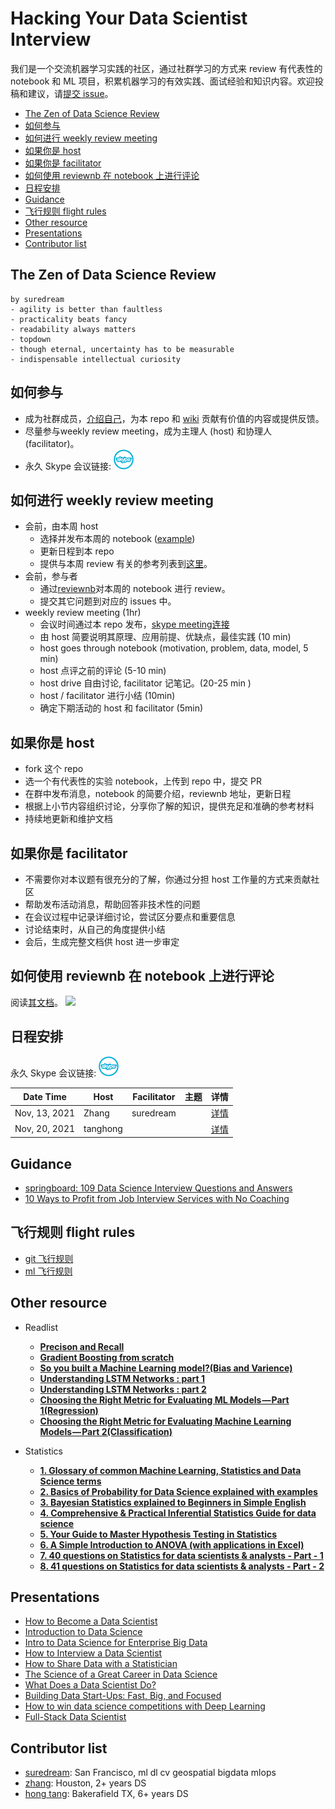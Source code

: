 # Hacking Your Data Scientist Interview

我们是一个交流机器学习实践的社区，通过社群学习的方式来 review 有代表性的 notebook 和 ML 项目，积累机器学习的有效实践、面试经验和知识内容。欢迎投稿和建议，请[提交 issue](https://github.com/suredream/hack-your-ds-interview/issues)。

<!-- START doctoc generated TOC please keep comment here to allow auto update -->
<!-- DON'T EDIT THIS SECTION, INSTEAD RE-RUN doctoc TO UPDATE -->
  - [The Zen of Data Science Review](#the-zen-of-data-science-review)
  - [如何参与](#%E5%A6%82%E4%BD%95%E5%8F%82%E4%B8%8E)
  - [如何进行 weekly review meeting](#%E5%A6%82%E4%BD%95%E8%BF%9B%E8%A1%8C-weekly-review-meeting)
  - [如果你是 host](#%E5%A6%82%E6%9E%9C%E4%BD%A0%E6%98%AF-host)
  - [如果你是 facilitator](#%E5%A6%82%E6%9E%9C%E4%BD%A0%E6%98%AF-facilitator)
  - [如何使用 reviewnb 在 notebook 上进行评论](#%E5%A6%82%E4%BD%95%E4%BD%BF%E7%94%A8-reviewnb-%E5%9C%A8-notebook-%E4%B8%8A%E8%BF%9B%E8%A1%8C%E8%AF%84%E8%AE%BA)
  - [日程安排](#%E6%97%A5%E7%A8%8B%E5%AE%89%E6%8E%92)
  - [Guidance](#guidance)
  - [飞行规则 flight rules](#%E9%A3%9E%E8%A1%8C%E8%A7%84%E5%88%99-flight-rules)
  - [Other resource](#other-resource)
  - [Presentations](#presentations)
  - [Contributor list](#contributor-list)

<!-- END doctoc generated TOC please keep comment here to allow auto update -->

## The Zen of Data Science Review
```
by suredream
- agility is better than faultless
- practicality beats fancy
- readability always matters
- topdown
- though eternal, uncertainty has to be measurable
- indispensable intellectual curiosity
```

## 如何参与

- 成为社群成员，[介绍自己](https://github.com/suredream/hack-your-ds-interview/issues/3)，为本 repo 和 [wiki](https://github.com/suredream/hack-your-ds-interview/wiki) 贡献有价值的内容或提供反馈。
- 尽量参与weekly review meeting，成为主理人 (host) 和协理人 (facilitator)。
- 永久 Skype 会议链接: [<img src="img/skype-meeting.png" width="32" height="32">](https://join.skype.com/WzRQJuTDFrMe)

## 如何进行 weekly review meeting

- 会前，由本周 host
  * 选择并发布本周的 notebook ([example](https://app.reviewnb.com/suredream/hack-your-ds-interview/blob/main/notebook%2F001-titanic-random-forest-82-78.ipynb))
  * 更新日程到本 repo
  * 提供与本周 review 有关的参考列表到[这里](https://github.com/suredream/hack-your-ds-interview/issues)。
- 会前，参与者
  * 通过[reviewnb](https://app.reviewnb.com/suredream/hack-your-ds-interview/)对本周的 notebook 进行 review。
  * 提交其它问题到对应的 issues 中。
- weekly review meeting (1hr)
  * 会议时间通过本 repo 发布，[skype meeting连接](https://join.skype.com/WzRQJuTDFrMe) 
  * 由 host 简要说明其原理、应用前提、优缺点，最佳实践 (10 min)
  * host goes through notebook (motivation, problem, data, model, 5 min)
  * host 点评之前的评论 (5-10 min)
  * host drive 自由讨论, facilitator 记笔记。(20-25 min )
  * host / facilitator 进行小结 (10min)
  * 确定下期活动的 host 和 facilitator (5min)

## 如果你是 host
- fork 这个 repo
- 选一个有代表性的实验 notebook，上传到 repo 中，提交 PR
- 在群中发布消息，notebook 的简要介绍，reviewnb 地址，更新日程
- 根据上小节内容组织讨论，分享你了解的知识，提供充足和准确的参考材料
- 持续地更新和维护文档

## 如果你是 facilitator
- 不需要你对本议题有很充分的了解，你通过分担 host 工作量的方式来贡献社区
- 帮助发布活动消息，帮助回答非技术性的问题
- 在会议过程中记录详细讨论，尝试区分要点和重要信息
- 讨论结束时，从自己的角度提供小结
- 会后，生成完整文档供 host 进一步审定

## 如何使用 reviewnb 在 notebook 上进行评论

阅读[其文档](https://docs.reviewnb.com/)。
![](https://uploads-ssl.webflow.com/5ba4ebe021cb91ae35dbf88c/5c7d0095d99ee508018a9878_Screenshot%202019-03-04%20at%204.08.48%20PM.png)


## 日程安排

永久 Skype 会议链接: [<img src="img/skype-meeting.png" width="32" height="32">](https://join.skype.com/WzRQJuTDFrMe)

| Date Time     | Host     | Facilitator | 主题 | 详情                   |
| ------------- | -------- | ----------- | ---- | ---------------------- |
| Nov, 13, 2021 | Zhang    | suredream   |      | [详情](../../issues/1) |
| Nov, 20, 2021 | tanghong |             |      | [详情](../../issues/2) |


## Guidance
- [springboard: 109 Data Science Interview Questions and Answers](https://www.springboard.com/blog/data-science/data-science-interview-questions/)
- [10 Ways to Profit from Job Interview Services with No Coaching](https://careerdirectors.com/profit-job-interview-coaching-strategy-services/)

## 飞行规则 flight rules
- [git 飞行规则](flight-rules/git-filght-rules.md)
- [ml 飞行规则](flight-rules/ml-flight-rules.md)

## Other resource
* Readlist
    * [**Precison and Recall**](https://en.wikipedia.org/wiki/Precision_and_recall)
    * [**Gradient Boosting from scratch**](https://medium.com/mlreview/gradient-boosting-from-scratch-1e317ae4587d)
    * [**So you built a Machine Learning model?(Bias and Varience)**](http://sourabhbajaj.com/blog/2017/03/16/so-you-built-a-machine-learning-model/)
    * [**Understanding LSTM Networks : part 1**](http://colah.github.io/posts/2015-08-Understanding-LSTMs/)
    * [**Understanding LSTM Networks : part 2**](https://arxiv.org/abs/1603.01354v5)
    * [**Choosing the Right Metric for Evaluating ML Models — Part 1(Regression)**](https://towardsdatascience.com/choosing-the-right-metric-for-machine-learning-models-part-1-a99d7d7414e4)
    * [**Choosing the Right Metric for Evaluating Machine Learning Models — Part 2(Classification)**](https://towardsdatascience.com/choosing-the-right-metric-for-evaluating-machine-learning-models-part-2-86d5649a5428)

* Statistics
  * [**1. Glossary of common Machine Learning, Statistics and Data Science terms**](https://www.analyticsvidhya.com/glossary-of-common-statistics-and-machine-learning-terms/)
  * [**2. Basics of Probability for Data Science explained with examples**](https://www.analyticsvidhya.com/blog/2017/02/basic-probability-data-science-with-examples/)
  * [**3. Bayesian Statistics explained to Beginners in Simple English**](https://www.analyticsvidhya.com/blog/2016/06/bayesian-statistics-beginners-simple-english/)
  * [**4. Comprehensive & Practical Inferential Statistics Guide for data science**](https://www.analyticsvidhya.com/blog/2017/01/comprehensive-practical-guide-inferential-statistics-data-science/)
  * [**5. Your Guide to Master Hypothesis Testing in Statistics**](https://www.analyticsvidhya.com/blog/2015/09/hypothesis-testing-explained/)
  * [**6. A Simple Introduction to ANOVA (with applications in Excel)**](https://www.analyticsvidhya.com/blog/2018/01/anova-analysis-of-variance/)
  * [**7. 40 questions on Statistics for data scientists & analysts - Part - 1**](https://www.analyticsvidhya.com/blog/2016/08/solutions-for-skilltest-in-statistics-revealed/)
  * [**8. 41 questions on Statistics for data scientists & analysts - Part - 2**](https://www.analyticsvidhya.com/blog/2017/05/41-questions-on-statisitics-data-scientists-analysts/)


## Presentations
- [How to Become a Data Scientist](http://www.slideshare.net/ryanorban/how-to-become-a-data-scientist)
- [Introduction to Data Science](http://www.slideshare.net/NikoVuokko/introduction-to-data-science-25391618)
- [Intro to Data Science for Enterprise Big Data](http://www.slideshare.net/pacoid/intro-to-data-science-for-enterprise-big-data)
- [How to Interview a Data Scientist](http://www.slideshare.net/dtunkelang/how-to-interview-a-data-scientist)
- [How to Share Data with a Statistician](https://github.com/jtleek/datasharing)
- [The Science of a Great Career in Data Science](http://www.slideshare.net/katemats/the-science-of-a-great-career-in-data-science)
- [What Does a Data Scientist Do?](http://www.slideshare.net/datasciencelondon/big-data-sorry-data-science-what-does-a-data-scientist-do)
- [Building Data Start-Ups: Fast, Big, and Focused](http://www.slideshare.net/medriscoll/driscoll-strata-buildingdatastartups25may2011clean)
- [How to win data science competitions with Deep Learning](http://www.slideshare.net/0xdata/how-to-win-data-science-competitions-with-deep-learning)
- [Full-Stack Data Scientist](https://www.slideshare.net/AlexeyGrigorev/fullstack-data-scientist)


## Contributor list

- [suredream](https://github.com/suredream): San Francisco, ml dl cv geospatial bigdata mlops
- [zhang](): Houston, 2+ years DS
- [hong tang](https://github.com/stanghong): Bakerafield TX, 6+ years DS

